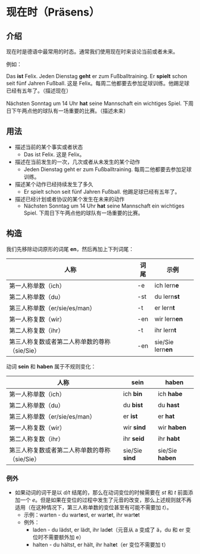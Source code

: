 # 现在时（Präsens）
## 介绍
现在时是德语中最常用的时态。通常我们使用现在时来谈论当前或者未来。

例如：

Das **ist** Felix. Jeden Dienstag **geht** er zum Fußballtraining. Er **spielt** schon seit fünf Jahren Fußball. 这是 Felix。每周二他都要去参加足球训练。他踢足球已经有五年了。（描述现在）

Nächsten Sonntag um 14 Uhr **hat** seine Mannschaft ein wichtiges Spiel. 下周日下午两点他的球队有一场重要的比赛。（描述未来）

## 用法
* 描述当前的某个事实或者状态
	* Das ist Felix. 这是 Felix。
* 描述在当前发生的一次，几次或者从未发生的某个动作
	* Jeden Dienstag geht er zum Fußballtraining. 每周二他都要去参加足球训练。
* 描述某个动作已经持续发生了多久
	* Er spielt schon seit fünf Jahren Fußball. 他踢足球已经有五年了。
* 描述已经计划或者协议的某个发生在未来的动作
	* Nächsten Sonntag um 14 Uhr **hat** seine Mannschaft ein wichtiges Spiel. 下周日下午两点他的球队有一场重要的比赛。
	
## 构造
我们先移除动词原形的词尾 **en**，然后再加上下列词尾：

|人称   |词尾   |示例   |
|---|---|---|
|第一人称单数（ich）   |-e   |ich lern**e**   |
|第二人称单数（du）   |-st   |du lern**st**   |
|第三人称单数（er/sie/es/man）   |-t   |er lern**t**   |
|第一人称复数（wir）   |-en   |wir lern**en**   |
|第二人称复数（ihr）   |-t   |ihr lern**t**   |
|第三人称复数或者第二人称单数的尊称（sie/Sie）   |-en   |sie/Sie lern**en**   |

动词 **sein** 和 **haben** 属于不规则变化：

|人称   |sein   |haben   |
|---|---|---|
|第一人称单数（ich）   |ich **bin**   |ich **habe**   |
|第二人称单数（du）   |du **bist**   |du **hast**   |
|第三人称单数（er/sie/es/man）   |er **ist**   |er **hat**   |
|第一人称复数（wir）   |wir **sind**   |wir **haben**   |
|第二人称复数（ihr）   |ihr **seid**   |ihr **habt**   |
|第三人称复数或者第二人称单数的尊称（sie/Sie）   |sie/Sie **sind**   |sie/Sie **haben**   |

### 例外
* 如果动词的词干是以 *d/t* 结尾的，那么在动词变位的时候需要在 *st* 和 *t* 前面添加一个 *e*。但是如果在变位的过程中发生了元音的改变，那么上述规则就不再适用（在这种情况下，第三人称单数的变位甚至有可能不需要加 *t*）。
	* 示例：warten - du wart**e**st, er wart**e**t, ihr wart**e**t
	* 例外：
		* laden - du lädst, er lädt, ihr lad**e**t（元音从 a 变成了 ä，du 和 er 变位时不需要额外加 e）
		* halten - du hältst, er hält, ihr halt**e**t（er 变位不需要加 t）
